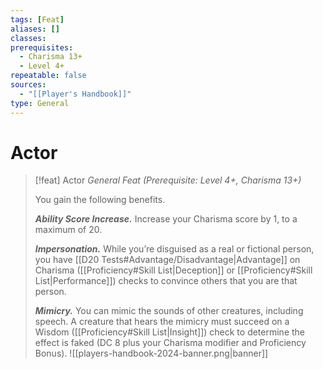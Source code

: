 ```yaml
---
tags: [Feat]
aliases: []
classes: 
prerequisites:
  - Charisma 13+
  - Level 4+
repeatable: false
sources:
  - "[[Player's Handbook]]"
type: General
---
```

# Actor
>[!feat] Actor
>_General Feat (Prerequisite: Level 4+, Charisma 13+)_
>
>You gain the following benefits.
>
>**_Ability Score Increase._** Increase your Charisma score by 1, to a maximum of 20.
>
>**_Impersonation._** While you’re disguised as a real or fictional person, you have [[D20 Tests#Advantage/Disadvantage\|Advantage]] on Charisma ([[Proficiency#Skill List\|Deception]] or [[Proficiency#Skill List\|Performance]]) checks to convince others that you are that person.
>
>**_Mimicry._** You can mimic the sounds of other creatures, including speech. A creature that hears the mimicry must succeed on a Wisdom ([[Proficiency#Skill List\|Insight]]) check to determine the effect is faked (DC 8 plus your Charisma modifier and Proficiency Bonus).
![[players-handbook-2024-banner.png|banner]]